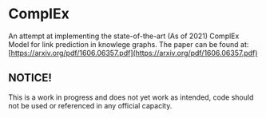# ComplEx
An attempt at implementing the state-of-the-art (As of 2021) ComplEx Model for link prediction in knowlege graphs.
The paper can be found at: [https://arxiv.org/pdf/1606.06357.pdf](https://arxiv.org/pdf/1606.06357.pdf)

## NOTICE!
This is a work in progress and does not yet work as intended, code should not be used or referenced in any official capacity.


